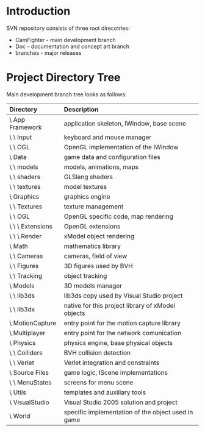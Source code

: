 # Introduction #

SVN repository consists of three root direcotries:
  * CamFighter - main development branch
  * Doc         - documentation and concept art branch
  * branches    - major releases

# Project Directory Tree #

Main development branch tree looks as follows:

| **Directory**      | **Description**                                      |
|:-------------------|:-----------------------------------------------------|
| \ App Framework  | application skeleton, IWindow, base scene          |
| \ \ Input        | keyboard and mouse manager                         |
| \ \ OGL          | OpenGL implementation of the IWindow               |
| \ Data           | game data and configuration files                  |
| \ \ models       | models, animations, maps                           |
| \ \ shaders      | GLSlang shaders                                    |
| \ \ textures     | model textures                                     |
| \ Graphics       | graphics engine                                    |
| \ \ Textures     | texture management                                 |
| \ \ OGL          | OpenGL specific code, map rendering                |
| \ \ \ Extensions | OpenGL extensions                                  |
| \ \ \ Render     | xModel object rendering                            |
| \ Math           | mathematics library                                |
| \ \ Cameras      | cameras, field of view                             |
| \ \ Figures      | 3D figures used by BVH                             |
| \ \ Tracking     | object tracking                                    |
| \ Models         | 3D models manager                                  |
| \ \ lib3ds       | lib3ds copy used by Visual Studio project          |
| \ \ lib3dx       | native for this project library of xModel objects  |
| \ MotionCapture | entry point for the motion capture library         |
| \ Multiplayer    | entry point for the network comunication           |
| \ Physics        | physics engine, base physical objects              |
| \ \ Colliders    | BVH collision detection                            |
| \ \ Verlet       | Verlet integration and constraints                 |
| \ Source Files   | game logic, IScene implementations                 |
| \ \ MenuStates  | screens for menu scene                             |
| \ Utils          | templates and auxiliary tools                      |
| \ VisualStudio  | Visual Studio 2005 solution and project            |
| \ World          | specific implementation of the object used in game |